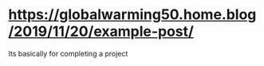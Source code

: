 # https://globalwarming50.home.blog/2019/11/20/example-post/
Its basically for completing a project
